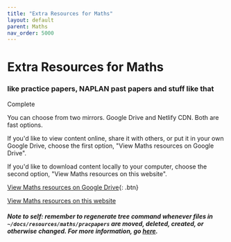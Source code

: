 ```yaml
---
title: "Extra Resources for Maths"
layout: default
parent: Maths
nav_order: 5000
---
```


# Extra Resources for Maths

### like practice papers, NAPLAN past papers and stuff like that

<label class="label label-green">Complete</label>

You can choose from two mirrors. Google Drive and Netlify CDN. Both are fast options.

If you'd like to view content online, share it with others, or put it in your own Google Drive, choose the first option, "View Maths resources on Google Drive".

If you'd like to download content locally to your computer, choose the second option, "View Maths resources on this website".

[View Maths resources on Google Drive](https://drive.google.com/drive/folders/1Lc8Ct2LC0LQ_yq95yTJHZh5Sq8j7gDBN?usp=sharing){: .btn}

<a class="btn" href="../resources/maths/pracpapers/index.html">View Maths resources on this website</a>

##### Note to self: remember to regenerate tree command whenever files in `~/docs/resources/maths/pracpapers` are moved, deleted, created, or otherwise changed. For more information, go [here](tree.html).

